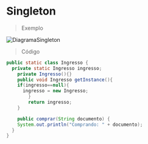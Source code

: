 # Singleton

>Exemplo

![DiagramaSingleton](https://github.com/RebecaGama/Bertoti/assets/102360635/b28565d9-1597-4a5a-9c6b-10bdb970fed3)

>Código

```java
public static class Ingresso {
  private static Ingresso ingresso;
	private Ingresso(){}
	public void Ingresso getInstance(){
    if(ingresso==null){
      ingresso = new Ingresso;
		}
		return ingresso;
	}

	public comprar(String documento) {
    System.out.println("Comprando: " + documento);
  }
}
```
